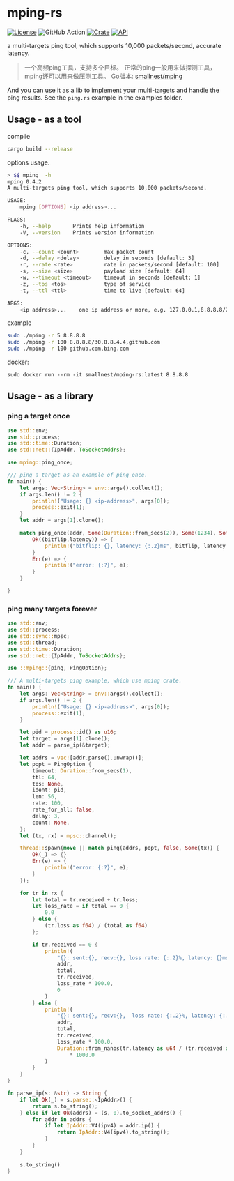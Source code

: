 # mping-rs
[![License](https://img.shields.io/:license-apache%202-blue.svg)](https://opensource.org/licenses/Apache-2.0) ![GitHub Action](https://github.com/smallnest/mping-rs/actions/workflows/quickstart.yml/badge.svg) [![Crate](https://img.shields.io/crates/v/mping.svg)](https://crates.io/crates/mping)
[![API](https://docs.rs/mping/badge.svg)](https://docs.rs/mping)

a multi-targets ping tool, which supports 10,000 packets/second, accurate latency.

> 一个高频ping工具，支持多个目标。
> 正常的ping一般用来做探测工具，mping还可以用来做压测工具。
> Go版本: [smallnest/mping](https://github.com/smallnest/mping)


And you can use it as a lib to implement your multi-targets and handle the ping results. See the `ping.rs` example in the examples folder.

## Usage - as a tool

compile

```sh
cargo build --release
```

options usage.

```sh
> $$ mping  -h
mping 0.4.2
A multi-targets ping tool, which supports 10,000 packets/second.

USAGE:
    mping [OPTIONS] <ip address>...

FLAGS:
    -h, --help       Prints help information
    -V, --version    Prints version information

OPTIONS:
    -c, --count <count>        max packet count
    -d, --delay <delay>        delay in seconds [default: 3]
    -r, --rate <rate>          rate in packets/second [default: 100]
    -s, --size <size>          payload size [default: 64]
    -w, --timeout <timeout>    timeout in seconds [default: 1]
    -z, --tos <tos>            type of service
    -t, --ttl <ttl>            time to live [default: 64]

ARGS:
    <ip address>...    one ip address or more, e.g. 127.0.0.1,8.8.8.8/24,bing.com
```

example

```sh
sudo ./mping -r 5 8.8.8.8
sudo ./mping -r 100 8.8.8.8/30,8.8.4.4,github.com
sudo ./mping -r 100 github.com,bing.com
```

docker:
```
sudo docker run --rm -it smallnest/mping-rs:latest 8.8.8.8
```


## Usage - as a library

### ping a target once

```rust
use std::env;
use std::process;
use std::time::Duration;
use std::net::{IpAddr, ToSocketAddrs};

use mping::ping_once;

/// ping a target as an example of ping_once.
fn main() {
    let args: Vec<String> = env::args().collect();
    if args.len() != 2 {
        println!("Usage: {} <ip-address>", args[0]);
        process::exit(1);
    }
    let addr = args[1].clone();

    match ping_once(addr, Some(Duration::from_secs(2)), Some(1234), Some(64), None, Some(64)) {
        Ok((bitflip,latency)) => {
            println!("bitflip: {}, latency: {:.2}ms", bitflip, latency.as_secs_f64()*1000.0);
        }
        Err(e) => {
            println!("error: {:?}", e);
        }
    }

}
```

### ping many targets forever

```rust
use std::env;
use std::process;
use std::sync::mpsc;
use std::thread;
use std::time::Duration;
use std::net::{IpAddr, ToSocketAddrs};

use ::mping::{ping, PingOption};

/// A multi-targets ping example, which use mping crate.
fn main() {
    let args: Vec<String> = env::args().collect();
    if args.len() != 2 {
        println!("Usage: {} <ip-address>", args[0]);
        process::exit(1);
    }

    let pid = process::id() as u16;
    let target = args[1].clone();
    let addr = parse_ip(&target);

    let addrs = vec![addr.parse().unwrap()];
    let popt = PingOption {
        timeout: Duration::from_secs(1),
        ttl: 64,
        tos: None,
        ident: pid,
        len: 56,
        rate: 100,
        rate_for_all: false,
        delay: 3,
        count: None,
    };
    let (tx, rx) = mpsc::channel();

    thread::spawn(move || match ping(addrs, popt, false, Some(tx)) {
        Ok(_) => {}
        Err(e) => {
            println!("error: {:?}", e);
        }
    });

    for tr in rx {
        let total = tr.received + tr.loss;
        let loss_rate = if total == 0 {
            0.0
        } else {
            (tr.loss as f64) / (total as f64)
        };

        if tr.received == 0 {
            println!(
                "{}: sent:{}, recv:{}, loss rate: {:.2}%, latency: {}ms",
                addr,
                total,
                tr.received,
                loss_rate * 100.0,
                0
            )
        } else {
            println!(
                "{}: sent:{}, recv:{},  loss rate: {:.2}%, latency: {:.2}ms",
                addr,
                total,
                tr.received,
                loss_rate * 100.0,
                Duration::from_nanos(tr.latency as u64 / (tr.received as u64)).as_secs_f64()
                    * 1000.0
            )
        }
    }
}

fn parse_ip(s: &str) -> String {
    if let Ok(_) = s.parse::<IpAddr>() {
        return s.to_string();
    } else if let Ok(addrs) = (s, 0).to_socket_addrs() {
        for addr in addrs {
            if let IpAddr::V4(ipv4) = addr.ip() {
                return IpAddr::V4(ipv4).to_string();
            }
        }
    }
    
    s.to_string()
}
```
